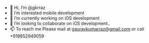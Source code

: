 - 👋 Hi, I’m @gkrraz
- 👀 I’m interested mobile development
- 🌱 I’m currently working on iOS development
- 💞️ I’m looking to collaborate on iOS development..
- 📫 To reach me Please mail at gauravkumarraz@gmail.com or call +919852949059
